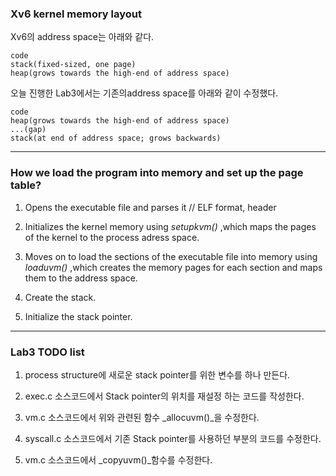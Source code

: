 ### Xv6 kernel memory layout
    
Xv6의 address space는 아래와 같다.

	code
	stack(fixed-sized, one page)
	heap(grows towards the high-end of address space)

오늘 진행한 Lab3에서는 기존의address space를 아래와 같이 수정했다.

	code
	heap(grows towards the high-end of address space)
	...(gap)
	stack(at end of address space; grows backwards)

---
  

### How we load the program into memory and set up the page table?
  
1. Opens the executable file and parses it // ELF format, header

2. Initializes the kernel memory using _setupkvm()_ ,which maps the pages of the kernel to the process adress space.

3. Moves on to load the sections of the executable file into memory using _loaduvm()_ ,which creates the memory pages for each section and maps them to the address space.

4. Create the stack.

5. Initialize the stack pointer.


---
  

### Lab3 TODO list

1. process structure에 새로운 stack pointer를 위한 변수를 하나 만든다.

2. exec.c 소스코드에서 Stack pointer의 위치를 재설정 하는 코드를 작성한다.

3. vm.c 소스코드에서 위와 관련된 함수 _allocuvm()_을 수정한다.

4. syscall.c 소스코드에서 기존 Stack pointer를 사용하던 부분의 코드를 수정한다.

5. vm.c 소스코드에서 _copyuvm()_함수를 수정한다.


